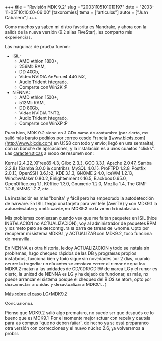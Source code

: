 +++
title = "Revisión MDK 9.2"
slug = "20031105101010197"
date = "2003-11-05T10:10:00-06:00"
[taxonomies]
tema = ["articulos"]
autor = ["Juan Caballero"]
+++

Como muchos ya saben mi distro favorita es Mandrake, y ahora con la
salida de la nueva versión (9.2 alias FiveStar), les comparto mis
experiencias.

<!-- more -->
Las máquinas de prueba fueron:

-   ISIL:
    -   AMD Athlon 1800+,
    -   256Mb RAM,
    -   DD 40Gb,
    -   Video NVIDIA GeForce4 440 MX,
    -   Audio Trident integrado,
    -   Comparte con Win2K :P
-   NIENNA:
    -   AMD Athlon 1500+,
    -   512Mb RAM,
    -   DD 80Gb,
    -   Video NVIDIA TNT2,
    -   Audio Trident integrado,
    -   Comparte con WinXP :P

Pues bien, MDK 9.2 viene en 3 CDs como de costumbre (por cierto, me
salió más barato pedirlos por correo desde Francia
([www.blcds.com](http://www.blcds.com) en US$8 con todo y envío; llegó
en una semanita), con un bonche de aplicaciones, y la instalación es a
unos cuantos "clicks". Las
[características](http://www.mandrakelinux.com/en/9.2/features/) a modo
de resumen son:

Kernel 2.4.22, XFree86 4.3, Glibc 2.3.2, GCC 3.3.1, Apache 2.0.47, Samba
2.2.8a (Samba 3.0.0 in contribs), MySQL 4.0.15, ProFTPD 1.2.8, Postfix
2.0.13, OpenSSH 3.6.1p2, KDE 3.1.3, GNOME 2.4.0, IceWM 1.2.13,
WindowMaker 0.80.2, Enlightenment 0.16.5, Blackbox 0.65.0,
OpenOffice.org 1.1, KOffice 1.3.0, Gnumeric 1.2.0, Mozilla 1.4, The GIMP
1.2.5, XMMS 1.2.7, etc...

La instalación es más "bonita" y fácil pero ha empeorado la
autodetección de harware. En ISIL tengo una tarjeta para ver tele
(AverTV) y con MDK9.1 la autodetectaba y metía xawtv, en MDK9.2 no la ve
en la instalación.

Mis problemas comienzan cuando veo que me faltan paquetes en ISIL (hice
INSTALACIÓN no ACTUALIZACIÓN), voy al administrador de paquetes RPM y
los meto pero se desconfigura la barra de tareas del Gnome. Opto por
recuperar mi sistema MDK9.1, y ACTUALIZAR con MDK9.2, todo funciona de
maravilla.

En NIENNA es otra historia, le doy ACTUALIZACIÓN y todo se instala sin
problemas, hago chequeo rápidos de las DB y programas propios
instalados, funciona bien y todo sigue sin novedades por 2 días, cuando
ocurre la tragedia: un día antes se empieza correr el rumor de que los
MDK9.2 matan a las unidades de CD/CDR/CDRW de marca LG y el rumor es
cierto, la unidad de NIENNA es LG y ha dejado de funcionar, es más, no
puede arrancar el sistema porque el chequeo del BIOS se atora, opto por
desconectar la unidad y desactualizar a MDK9.1. :(

[Más sobre el caso
LG+MDK9.2](http://www.mandrakelinux.com/en/lgerrata.php3)

Conclusiones:

Pienso que MDK9.2 salió algo prematuro, no puede ser que después de lo
bueno que es MDK9.1. Por el momento mejor actuar con recelo y cautela
para las compus "que no deben fallar", de hecho ya se está preparando
otra versión con correcciones y el nuevo núcleo 2.6, ya volveremos a
probar.
